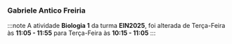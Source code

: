 ### Gabriele Antico Freiria


:::note
A atividade **Biologia 1** da turma **EIN2025**, foi alterada de Terça-Feira às **11:05 - 11:55** para Terça-Feira às **10:15 - 11:05**
:::
        

